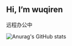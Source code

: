 ## Hi, I’m wuqiren
远程办公中

![Anurag's GitHub stats](https://github-readme-stats.vercel.app/api?username=wuqiren&show_icons=true&theme=tokyonight)


